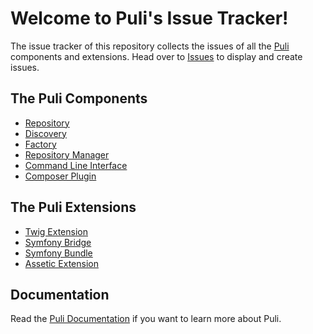Welcome to Puli's Issue Tracker!
================================

The issue tracker of this repository collects the issues of all the [Puli]
components and extensions. Head over to [Issues](/puli/issues/issues) to
display and create issues.

The Puli Components
-------------------

* [Repository]
* [Discovery]
* [Factory]
* [Repository Manager]
* [Command Line Interface]
* [Composer Plugin]

The Puli Extensions
-------------------

* [Twig Extension]
* [Symfony Bridge]
* [Symfony Bundle]
* [Assetic Extension]

Documentation
-------------

Read the [Puli Documentation] if you want to learn more about Puli.

[Puli]: http://puli.io
[Puli Documentation]: http://docs.puli.io/en/latest/index.html
[Repository]: https://github.com/puli/repository
[Discovery]: https://github.com/puli/discovery
[Factory]: https://github.com/puli/factory
[Repository Manager]: https://github.com/puli/repository-manager
[Command Line Interface]: https://github.com/puli/cli
[Composer Plugin]: https://github.com/puli/composer-plugin
[Twig Extension]: https://github.com/puli/twig-extension
[Symfony Bridge]: https://github.com/puli/symfony-bridge
[Symfony Bundle]: https://github.com/puli/symfony-bundle
[Assetic Extension]: https://github.com/puli/assetic-extension
